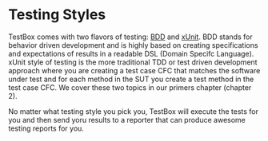 # Testing Styles

TestBox comes with two flavors of testing: [BDD](http://en.wikipedia.org/wiki/Behavior-driven_development) and [xUnit](http://en.wikipedia.org/wiki/XUnit). BDD stands for behavior driven development and is highly based on creating specifications and expectations of results in a readable DSL (Domain Specifc Language). xUnit style of testing is the more traditional TDD or test driven development approach where you are creating a test case CFC that matches the software under test and for each method in the SUT you create a test method in the test case CFC. We cover these two topics in our primers chapter (chapter 2).

No matter what testing style you pick you, TestBox will execute the tests for you and then send yoru results to a reporter that can produce awesome testing reports for you.






